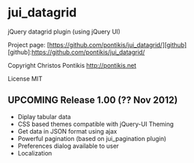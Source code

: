 jui_datagrid
==============

jQuery datagrid plugin (using jQuery UI)

Project page: [https://github.com/pontikis/jui_datagrid/][github]
[github]:https://github.com/pontikis/jui_datagrid/

Copyright Christos Pontikis http://pontikis.net

License MIT

UPCOMING Release 1.00 (?? Nov 2012)
---------------------------
* Diplay tabular data
* CSS based themes compatible with jQuery-UI Theming
* Get data in JSON format using ajax
* Powerful pagination (based on jui_pagination plugin)
* Preferences dialog available to user
* Localization
